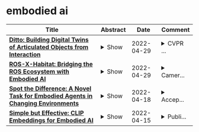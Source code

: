 # embodied ai

| **Title** | **Abstract** | **Date** | **Comment** |
| --- | --- | --- | --- |
| **[Ditto: Building Digital Twins of Articulated Objects from Interaction](http://arxiv.org/abs/2202.08227v3)** | <details><summary>Show</summary><p>Digitizing physical objects into the virtual world has the potential to unlock new research and applications in embodied AI and mixed reality. This work focuses on recreating interactive digital twins of real-world articulated objects, which can be directly imported into virtual environments. We introduce Ditto to learn articulation model estimation and 3D geometry reconstruction of an articulated object through interactive perception. Given a pair of visual observations of an articulated object before and after interaction, Ditto reconstructs part-level geometry and estimates the articulation model of the object. We employ implicit neural representations for joint geometry and articulation modeling. Our experiments show that Ditto effectively builds digital twins of articulated objects in a category-agnostic way. We also apply Ditto to real-world objects and deploy the recreated digital twins in physical simulation. Code and additional results are available at https://ut-austin-rpl.github.io/Ditto</p></details> | 2022-04-29 | <details><summary>CVPR ...</summary><p>CVPR 2022 Oral. Code and additional results are available at https://ut-austin-rpl.github.io/Ditto</p></details> |
| **[ROS-X-Habitat: Bridging the ROS Ecosystem with Embodied AI](http://arxiv.org/abs/2109.07703v3)** | <details><summary>Show</summary><p>We introduce ROS-X-Habitat, a software interface that bridges the AI Habitat platform for embodied learning-based agents with other robotics resources via ROS. This interface not only offers standardized communication protocols between embodied agents and simulators, but also enables physically and photorealistic simulation that benefits the training and/or testing of vision-based embodied agents. With this interface, roboticists can evaluate their own Habitat RL agents in another ROS-based simulator or use Habitat Sim v2 as the test bed for their own robotic algorithms. Through in silico experiments, we demonstrate that ROS-X-Habitat has minimal impact on the navigation performance and simulation speed of a Habitat RGBD agent; that a standard set of ROS mapping, planning and navigation tools can run in Habitat Sim v2; and that a Habitat agent can run in the standard ROS simulator Gazebo.</p></details> | 2022-04-29 | <details><summary>Camer...</summary><p>Camera-ready version submitted to Canadian Conference on Computer and Robot Vision (CRV) 2022</p></details> |
| **[Spot the Difference: A Novel Task for Embodied Agents in Changing Environments](http://arxiv.org/abs/2204.08502v1)** | <details><summary>Show</summary><p>Embodied AI is a recent research area that aims at creating intelligent agents that can move and operate inside an environment. Existing approaches in this field demand the agents to act in completely new and unexplored scenes. However, this setting is far from realistic use cases that instead require executing multiple tasks in the same environment. Even if the environment changes over time, the agent could still count on its global knowledge about the scene while trying to adapt its internal representation to the current state of the environment. To make a step towards this setting, we propose Spot the Difference: a novel task for Embodied AI where the agent has access to an outdated map of the environment and needs to recover the correct layout in a fixed time budget. To this end, we collect a new dataset of occupancy maps starting from existing datasets of 3D spaces and generating a number of possible layouts for a single environment. This dataset can be employed in the popular Habitat simulator and is fully compliant with existing methods that employ reconstructed occupancy maps during navigation. Furthermore, we propose an exploration policy that can take advantage of previous knowledge of the environment and identify changes in the scene faster and more effectively than existing agents. Experimental results show that the proposed architecture outperforms existing state-of-the-art models for exploration on this new setting.</p></details> | 2022-04-18 | <details><summary>Accep...</summary><p>Accepted by 26TH International Conference on Pattern Recognition (ICPR 2022)</p></details> |
| **[Simple but Effective: CLIP Embeddings for Embodied AI](http://arxiv.org/abs/2111.09888v2)** | <details><summary>Show</summary><p>Contrastive language image pretraining (CLIP) encoders have been shown to be beneficial for a range of visual tasks from classification and detection to captioning and image manipulation. We investigate the effectiveness of CLIP visual backbones for Embodied AI tasks. We build incredibly simple baselines, named EmbCLIP, with no task specific architectures, inductive biases (such as the use of semantic maps), auxiliary tasks during training, or depth maps -- yet we find that our improved baselines perform very well across a range of tasks and simulators. EmbCLIP tops the RoboTHOR ObjectNav leaderboard by a huge margin of 20 pts (Success Rate). It tops the iTHOR 1-Phase Rearrangement leaderboard, beating the next best submission, which employs Active Neural Mapping, and more than doubling the % Fixed Strict metric (0.08 to 0.17). It also beats the winners of the 2021 Habitat ObjectNav Challenge, which employ auxiliary tasks, depth maps, and human demonstrations, and those of the 2019 Habitat PointNav Challenge. We evaluate the ability of CLIP's visual representations at capturing semantic information about input observations -- primitives that are useful for navigation-heavy embodied tasks -- and find that CLIP's representations encode these primitives more effectively than ImageNet-pretrained backbones. Finally, we extend one of our baselines, producing an agent capable of zero-shot object navigation that can navigate to objects that were not used as targets during training. Our code and models are available at https://github.com/allenai/embodied-clip</p></details> | 2022-04-15 | <details><summary>Publi...</summary><p>Published in CVPR 2022</p></details> |